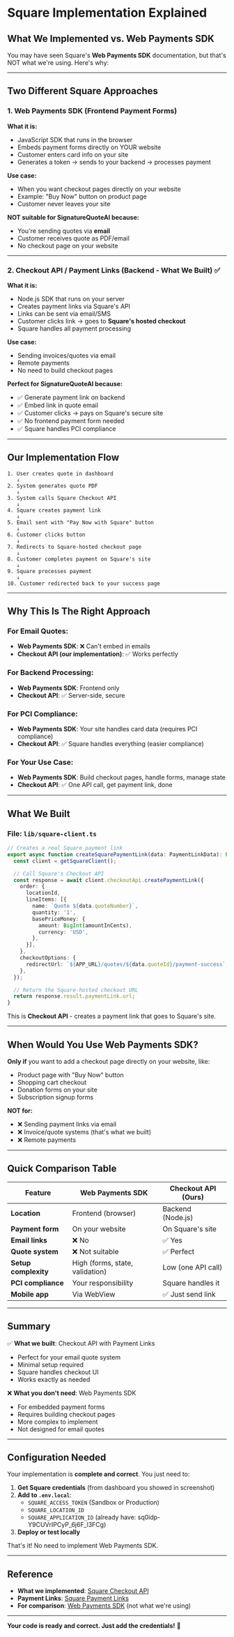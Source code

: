 # Square Implementation Explained

## What We Implemented vs. Web Payments SDK

You may have seen Square's **Web Payments SDK** documentation, but that's NOT what we're using. Here's why:

---

## Two Different Square Approaches

### 1. Web Payments SDK (Frontend Payment Forms)

**What it is:**
- JavaScript SDK that runs in the browser
- Embeds payment forms directly on YOUR website
- Customer enters card info on your site
- Generates a token → sends to your backend → processes payment

**Use case:**
- When you want checkout pages directly on your website
- Example: "Buy Now" button on product page
- Customer never leaves your site

**NOT suitable for SignatureQuoteAI because:**
- You're sending quotes via **email**
- Customer receives quote as PDF/email
- No checkout page on your website

---

### 2. Checkout API / Payment Links (Backend - What We Built) ✅

**What it is:**
- Node.js SDK that runs on your server
- Creates payment links via Square's API
- Links can be sent via email/SMS
- Customer clicks link → goes to **Square's hosted checkout**
- Square handles all payment processing

**Use case:**
- Sending invoices/quotes via email
- Remote payments
- No need to build checkout pages

**Perfect for SignatureQuoteAI because:**
- ✅ Generate payment link on backend
- ✅ Embed link in quote email
- ✅ Customer clicks → pays on Square's secure site
- ✅ No frontend payment form needed
- ✅ Square handles PCI compliance

---

## Our Implementation Flow

```
1. User creates quote in dashboard
   ↓
2. System generates quote PDF
   ↓
3. System calls Square Checkout API
   ↓
4. Square creates payment link
   ↓
5. Email sent with "Pay Now with Square" button
   ↓
6. Customer clicks button
   ↓
7. Redirects to Square-hosted checkout page
   ↓
8. Customer completes payment on Square's site
   ↓
9. Square processes payment
   ↓
10. Customer redirected back to your success page
```

---

## Why This Is The Right Approach

### For Email Quotes:
- **Web Payments SDK**: ❌ Can't embed in emails
- **Checkout API (our implementation)**: ✅ Works perfectly

### For Backend Processing:
- **Web Payments SDK**: Frontend only
- **Checkout API**: ✅ Server-side, secure

### For PCI Compliance:
- **Web Payments SDK**: Your site handles card data (requires PCI compliance)
- **Checkout API**: ✅ Square handles everything (easier compliance)

### For Your Use Case:
- **Web Payments SDK**: Build checkout pages, handle forms, manage state
- **Checkout API**: ✅ One API call, get payment link, done

---

## What We Built

### File: `lib/square-client.ts`

```typescript
// Creates a real Square payment link
export async function createSquarePaymentLink(data: PaymentLinkData): Promise<string> {
  const client = getSquareClient();

  // Call Square's Checkout API
  const response = await client.checkoutApi.createPaymentLink({
    order: {
      locationId,
      lineItems: [{
        name: `Quote ${data.quoteNumber}`,
        quantity: '1',
        basePriceMoney: {
          amount: BigInt(amountInCents),
          currency: 'USD',
        },
      }],
    },
    checkoutOptions: {
      redirectUrl: `${APP_URL}/quotes/${data.quoteId}/payment-success`,
    },
  });

  // Return the Square-hosted checkout URL
  return response.result.paymentLink.url;
}
```

This is **Checkout API** - creates a payment link that goes to Square's site.

---

## When Would You Use Web Payments SDK?

**Only if** you want to add a checkout page directly on your website, like:

- Product page with "Buy Now" button
- Shopping cart checkout
- Donation forms on your site
- Subscription signup forms

**NOT for:**
- ❌ Sending payment links via email
- ❌ Invoice/quote systems (that's what we built)
- ❌ Remote payments

---

## Quick Comparison Table

| Feature | Web Payments SDK | Checkout API (Ours) |
|---------|------------------|---------------------|
| **Location** | Frontend (browser) | Backend (Node.js) |
| **Payment form** | On your website | On Square's site |
| **Email links** | ❌ No | ✅ Yes |
| **Quote system** | ❌ Not suitable | ✅ Perfect |
| **Setup complexity** | High (forms, state, validation) | Low (one API call) |
| **PCI compliance** | Your responsibility | Square handles it |
| **Mobile app** | Via WebView | ✅ Just send link |

---

## Summary

✅ **What we built**: Checkout API with Payment Links
- Perfect for your email quote system
- Minimal setup required
- Square handles checkout UI
- Works exactly as needed

❌ **What you don't need**: Web Payments SDK
- For embedded payment forms
- Requires building checkout pages
- More complex to implement
- Not designed for email quotes

---

## Configuration Needed

Your implementation is **complete and correct**. You just need to:

1. **Get Square credentials** (from dashboard you showed in screenshot)
2. **Add to `.env.local`**:
   - `SQUARE_ACCESS_TOKEN` (Sandbox or Production)
   - `SQUARE_LOCATION_ID`
   - `SQUARE_APPLICATION_ID` (already have: sq0idp-Y9CUVrIPCyP_6j6F_l3FCg)
3. **Deploy or test locally**

That's it! No need to implement Web Payments SDK.

---

## Reference

- **What we implemented**: [Square Checkout API](https://developer.squareup.com/docs/checkout-api/what-it-does)
- **Payment Links**: [Square Payment Links](https://developer.squareup.com/docs/checkout-api/payment-links)
- **For comparison**: [Web Payments SDK](https://developer.squareup.com/docs/web-payments/overview) (not what we're using)

---

**Your code is ready and correct. Just add the credentials!** 🎉
